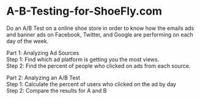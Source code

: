 # A-B-Testing-for-ShoeFly.com

Do an A/B Test on a online shoe store in order to know how the emails ads and banner ads on Facebook, Twitter, and Google are performing on each day of the week.

Part 1: Analyzing Ad Sources\
Step 1: Find which ad platform is getting you the most views.\
Step 2: Find the percent of people who clicked on ads from each source.

Part 2: Analyzing an A/B Test\
Step 1: Calculate the percent of users who clicked on the ad by day\
Step 2: Compare the results for A and B
